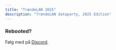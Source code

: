 ```yaml
---
title: "TrøndeLAN 2025"
description: "TrøndeLAN dataparty, 2025 Edition"
---
```


### Rebooted?

Følg med på [Discord](https://cag.gg/discord).
